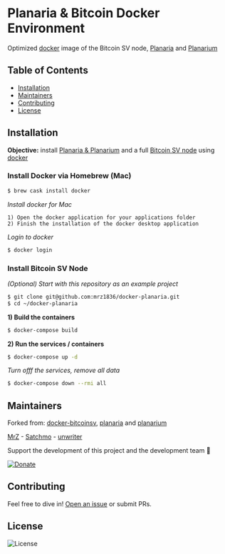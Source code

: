 # Planaria & Bitcoin Docker Environment
Optimized [docker](https://docs.docker.com) image of the Bitcoin SV node, [Planaria](https://docs.planaria.network) and [Planarium](https://docs.planaria.network)

## Table of Contents
- [Installation](https://github.com/mrz1836/bitcoinsv-docker#installation)
- [Maintainers](https://github.com/mrz1836/bitcoinsv-docker#maintainers)
- [Contributing](https://github.com/mrz1836/bitcoinsv-docker#contributing)
- [License](https://github.com/mrz1836/bitcoinsv-docker#license)


## Installation
**Objective:** install [Planaria & Planarium](https://docs.planaria.network) and a full [Bitcoin SV node](https://download.bitcoinsv.io/bitcoinsv/) using [docker](https://docs.docker.com)

### Install Docker via Homebrew (Mac)
```bash
$ brew cask install docker
```

_Install docker for Mac_
```
1) Open the docker application for your applications folder
2) Finish the installation of the docker desktop application
```

_Login to docker_
```bash
$ docker login
```

### Install Bitcoin SV Node

_(Optional) Start with this repository as an example project_
```bash
$ git clone git@github.com:mrz1836/docker-planaria.git
$ cd ~/docker-planaria
```

**1) Build the containers** 
```bash
$ docker-compose build 
```

**2) Run the services / containers** 
```bash
$ docker-compose up -d
```

_Turn offf the services, remove all data_
```bash
$ docker-compose down --rmi all
```

## Maintainers
Forked from: [docker-bitcoinsv](https://github.com/BitslerCasino/docker-bitcoinsv), [planaria](https://github.com/interplanaria/planaria) and [planarium](https://github.com/interplanaria/planarium)

[MrZ](https://github.com/mrz1836) - [Satchmo](https://github.com/rohenaz) - [unwriter](https://github.com/unwriter)

Support the development of this project and the development team 🙏

[![Donate](https://img.shields.io/badge/donate-bitcoin%20SV-brightgreen.svg)](https://mrz1818.com?af=docker-planaria)

## Contributing
Feel free to dive in! [Open an issue](https://github.com/mrz1836/docker-planaria/issues/new) or submit PRs.

## License
![License](https://img.shields.io/github/license/mrz1836/docker-planaria.svg?style=flat)